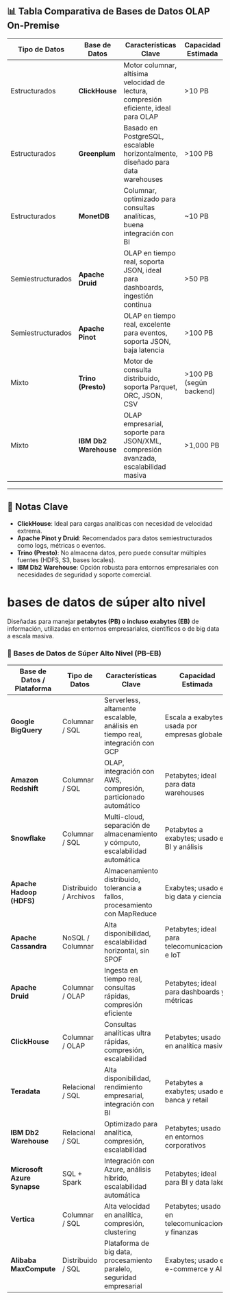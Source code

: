 ## 📊 Tabla Comparativa de Bases de Datos OLAP On-Premise

| Tipo de Datos     | Base de Datos         | Características Clave                                                                 | Capacidad Estimada     |
|-------------------|------------------------|----------------------------------------------------------------------------------------|-------------------------|
| Estructurados     | **ClickHouse**         | Motor columnar, altísima velocidad de lectura, compresión eficiente, ideal para OLAP  | >10 PB                  |
| Estructurados     | **Greenplum**          | Basado en PostgreSQL, escalable horizontalmente, diseñado para data warehouses        | >100 PB                 |
| Estructurados     | **MonetDB**            | Columnar, optimizado para consultas analíticas, buena integración con BI              | ~10 PB                  |
| Semiestructurados | **Apache Druid**       | OLAP en tiempo real, soporta JSON, ideal para dashboards, ingestión continua          | >50 PB                  |
| Semiestructurados | **Apache Pinot**       | OLAP en tiempo real, excelente para eventos, soporta JSON, baja latencia              | >100 PB                 |
| Mixto             | **Trino (Presto)**     | Motor de consulta distribuido, soporta Parquet, ORC, JSON, CSV                        | >100 PB (según backend)|
| Mixto             | **IBM Db2 Warehouse**  | OLAP empresarial, soporte para JSON/XML, compresión avanzada, escalabilidad masiva    | >1,000 PB               |

---

## 📝 Notas Clave

- **ClickHouse**: Ideal para cargas analíticas con necesidad de velocidad extrema.  
- **Apache Pinot y Druid**: Recomendados para datos semiestructurados como logs, métricas o eventos.  
- **Trino (Presto)**: No almacena datos, pero puede consultar múltiples fuentes (HDFS, S3, bases locales).  
- **IBM Db2 Warehouse**: Opción robusta para entornos empresariales con necesidades de seguridad y soporte comercial.




# **bases de datos de súper alto nivel**
Diseñadas para manejar **petabytes (PB) o incluso exabytes (EB)** de información, utilizadas en entornos empresariales, científicos o de big data a escala masiva.



### 🏢 Bases de Datos de Súper Alto Nivel (PB–EB)

| **Base de Datos / Plataforma** | **Tipo de Datos** | **Características Clave** | **Capacidad Estimada** |
|-------------------------------|-------------------|----------------------------|-------------------------|
| **Google BigQuery**           | Columnar / SQL    | Serverless, altamente escalable, análisis en tiempo real, integración con GCP | Escala a exabytes; usada por empresas globales |
| **Amazon Redshift**           | Columnar / SQL    | OLAP, integración con AWS, compresión, particionado automático | Petabytes; ideal para data warehouses |
| **Snowflake**                 | Columnar / SQL    | Multi-cloud, separación de almacenamiento y cómputo, escalabilidad automática | Petabytes a exabytes; usado en BI y análisis |
| **Apache Hadoop (HDFS)**      | Distribuido / Archivos | Almacenamiento distribuido, tolerancia a fallos, procesamiento con MapReduce | Exabytes; usado en big data y ciencia |
| **Apache Cassandra**          | NoSQL / Columnar  | Alta disponibilidad, escalabilidad horizontal, sin SPOF | Petabytes; ideal para telecomunicaciones e IoT |
| **Apache Druid**              | Columnar / OLAP   | Ingesta en tiempo real, consultas rápidas, compresión eficiente | Petabytes; ideal para dashboards y métricas |
| **ClickHouse**                | Columnar / OLAP   | Consultas analíticas ultra rápidas, compresión, escalabilidad | Petabytes; usado en analítica masiva |
| **Teradata**                  | Relacional / SQL  | Alta disponibilidad, rendimiento empresarial, integración con BI | Petabytes a exabytes; usado en banca y retail |
| **IBM Db2 Warehouse**         | Relacional / SQL  | Optimizado para analítica, compresión, escalabilidad | Petabytes; usado en entornos corporativos |
| **Microsoft Azure Synapse**   | SQL + Spark       | Integración con Azure, análisis híbrido, escalabilidad automática | Petabytes; ideal para BI y data lakes |
| **Vertica**                   | Columnar / SQL    | Alta velocidad en analítica, compresión, clustering | Petabytes; usado en telecomunicaciones y finanzas |
| **Alibaba MaxCompute**        | Distribuido / SQL | Plataforma de big data, procesamiento paralelo, seguridad empresarial | Exabytes; usado en e-commerce y AI |
